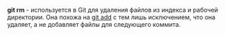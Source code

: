 **git rm** - используется в Git для удаления файлов из индекса и рабочей директории. Она похожа на [git add](./add.md) с тем лишь исключением, что она удаляет, а не добавляет файлы для следующего коммита.
